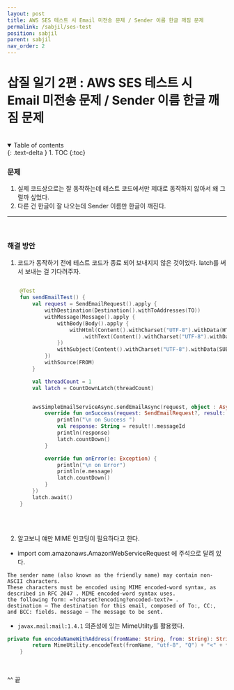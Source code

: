 ```yaml
---
layout: post
title: AWS SES 테스트 시 Email 미전송 문제 / Sender 이름 한글 깨짐 문제
permalink: /sabjil/ses-test
position: sabjil
parent: sabjil
nav_order: 2
---
```


# 삽질 일기 2편 : AWS SES 테스트 시 Email 미전송 문제 / Sender 이름 한글 깨짐 문제

<br/>

<details open markdown="block">
  <summary>
    Table of contents
  </summary>
  {: .text-delta }
1. TOC
{:toc}
</details>

### 문제 

1. 실제 코드상으로는 잘 동작하는데 테스트 코드에서만 제대로 동작하지 않아서 왜 그럴까 싶었다.
2. 다른 건 한글이 잘 나오는데 Sender 이름만 한글이 깨진다.


---

<br/>

### 해결 방안 

1. 코드가 동작하기 전에 테스트 코드가 종료 되어 보내지지 않은 것이었다. latch를 써서 보내는 걸 기다려주자.

```kotlin
    
    @Test
    fun sendEmailTest() {
        val request = SendEmailRequest().apply {
            withDestination(Destination().withToAddresses(TO))
            withMessage(Message().apply {
                withBody(Body().apply {
                    withHtml(Content().withCharset("UTF-8").withData(HTMLBODY))
                        .withText(Content().withCharset("UTF-8").withData(TEXTBODY))
                })
                withSubject(Content().withCharset("UTF-8").withData(SUBJECT))
            })
            withSource(FROM)
        }

        val threadCount = 1
        val latch = CountDownLatch(threadCount)


        awsSimpleEmailServiceAsync.sendEmailAsync(request, object : AsyncHandler<SendEmailRequest, SendEmailResult> {
            override fun onSuccess(request: SendEmailRequest?, result: SendEmailResult?) {
                println("\n on Success ")
                val response: String = result!!.messageId
                println(response)
                latch.countDown()
            }

            override fun onError(e: Exception) {
                println("\n on Error")
                println(e.message)
                latch.countDown()
            }
        })
        latch.await()
    }
  
```



<br/>



2. 알고보니 얘만 MIME 인코딩이 필요하다고 한다.

  - import com.amazonaws.AmazonWebServiceRequest 에 주석으로 달려 있다.
  
```
The sender name (also known as the friendly name) may contain non-ASCII characters. 
These characters must be encoded using MIME encoded-word syntax, as described in RFC 2047 . MIME encoded-word syntax uses. 
the following form: =?charset?encoding?encoded-text?= . 
destination – The destination for this email, composed of To:, CC:, and BCC: fields. message – The message to be sent.
```

  -  `javax.mail:mail:1.4.1` 의존성에 있는 MimeUtilty를 활용했다.
```kotlin
private fun encodeNameWithAddress(fromName: String, from: String): String {
        return MimeUtility.encodeText(fromName, "utf-8", "Q") + "<" + from + ">"
    }
```


<br/>

^^ 끝
